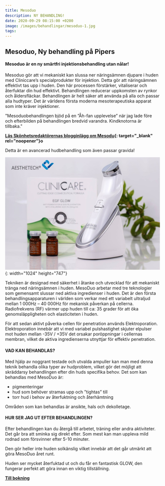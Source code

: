 ```yaml
---
title: Mesoduo
description: NY BEHANDLING!
date: 2020-09-29 08:15:00 +0200
image: /images/behandlingar/mesoduo-1.jpg
tags:
---
```


## Mesoduo, Ny behandling p&aring; Pipers

#### Mesoduo är en ny smärtfri injektionsbehandling utan n&aring;lar\!

Mesoduo gör att vi mekaniskt kan slussa ner näringsämnen djupare i huden med Cliniccare’s specialprodukter för injektion. Detta gör att näringsämnen effektivt tas upp i huden. Den här processen förstärker, vitaliserar och &aring;terfuktar din hud effektivt. Behandlingen reducerar uppkomsten av rynkor och &aring;ldersfläckar. Behandlingen är helt säker att använda p&aring; alla och passar alla hudtyper. Det är världens första moderna mesoterapeutiska apparat som inte kräver injektioner.

"Mesoduobehandlingen bjöd p&aring; en ”Åh-fan upplevelse” när jag lade före och efterbilden p&aring; behandlingen bredvid varandra. Kindknotorna är tillbaka."

**[Läs Skönhetsredaktörernas blogginlägg om Mesodu](https://www.skonhetsredaktorerna.se/2020/09/mesoduo-boostar-huden-utan-nalar/){: target="_blank" rel="noopener"}o**

Detta är en avancerad hudbehandling som även passar gravida\!

![](/images/prosts/mesoduo-1.jpg){: width="1024" height="747"}

Tekniken är designad med säkerhet i &aring;tanke och utvecklad för att mekaniskt tränga ned näringsämnen i huden. MesoDuo arbetar med tre teknologier som gemensamt slussar ned aktiva ingredienser i huden. Det är den första behandlingsapparaturen i världen som verkar med ett variabelt ultraljud mellan 1 000Hz – 40 000Hz för mekanisk p&aring;verkan p&aring; cellerna. Radiofrekvens (RF) värmer upp huden till ca: 35 grader för att öka genomsläppligheten och elasticiteten i huden.

För att sedan aktivt p&aring;verka cellen för penetration används Elektroporation. Elektroporation innebär att vi med variabel pulshastighet skjuter elpulser mot huden mellan -35V / +35V det orsakar poröppningar i cellernas membran, vilket de aktiva ingredienserna utnyttjar för effektiv penetration.

#### VAD KAN BEHANDLAS?

Med hjälp av noggrant testade och utvalda ampuller kan man med denna teknik behandla olika typer av hudproblem, vilket gör det möjligt att skräddarsy behandlingen efter din huds specifika behov. Det som kan behandlas med MesoDuo är:

* pigmenteringar
* hud som behöver stramas upp och ”tightas” till
* torr hud i behov av &aring;terfuktning och &aring;terhämtning

Omr&aring;den som kan behandlas är ansikte, hals och dekolletage.

#### HUR SER JAG UT EFTER BEHANDLINGEN?

Efter behandlingen kan du &aring;terg&aring; till arbetet, träning eller andra aktiviteter. Det g&aring;r bra att sminka sig direkt efter. Som mest kan man uppleva mild rodnad som försvinner efter 5-10 minuter.&nbsp;

Den gör heller inte huden solkänslig vilket innebär att det g&aring;r utmärkt att göra MesoDuo &aring;ret runt.&nbsp;

Huden ser mycket &aring;terfuktad ut och du f&aring;r en fantastisk GLOW, den fungerar perfekt att göra innan en viktig tillställning.

**[Till bokning](/bokning/)**